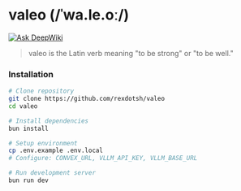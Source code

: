 # valeo (/ˈwa.le.oː/)
[![Ask DeepWiki](https://deepwiki.com/badge.svg)](https://deepwiki.com/rexdotsh/valeo)

> valeo is the Latin verb meaning "to be strong" or "to be well."

### Installation

```bash
# Clone repository
git clone https://github.com/rexdotsh/valeo
cd valeo

# Install dependencies
bun install

# Setup environment
cp .env.example .env.local
# Configure: CONVEX_URL, VLLM_API_KEY, VLLM_BASE_URL

# Run development server
bun run dev
```
